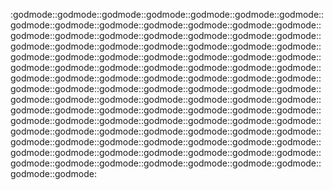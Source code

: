 :godmode::godmode::godmode::godmode::godmode::godmode::godmode::godmode::godmode::godmode::godmode::godmode::godmode::godmode::godmode::godmode::godmode::godmode::godmode::godmode::godmode::godmode::godmode::godmode::godmode::godmode::godmode::godmode::godmode::godmode::godmode::godmode::godmode::godmode::godmode::godmode::godmode::godmode::godmode::godmode::godmode::godmode::godmode::godmode::godmode::godmode::godmode::godmode::godmode::godmode::godmode::godmode::godmode::godmode::godmode::godmode::godmode::godmode::godmode::godmode::godmode::godmode::godmode::godmode::godmode::godmode::godmode::godmode::godmode::godmode::godmode::godmode::godmode::godmode::godmode::godmode::godmode::godmode::godmode::godmode::godmode::godmode::godmode::godmode::godmode::godmode::godmode::godmode::godmode::godmode::godmode::godmode::godmode::godmode::godmode::godmode::godmode::godmode::godmode::godmode::godmode::godmode::godmode::godmode::godmode::godmode::godmode:<br>
